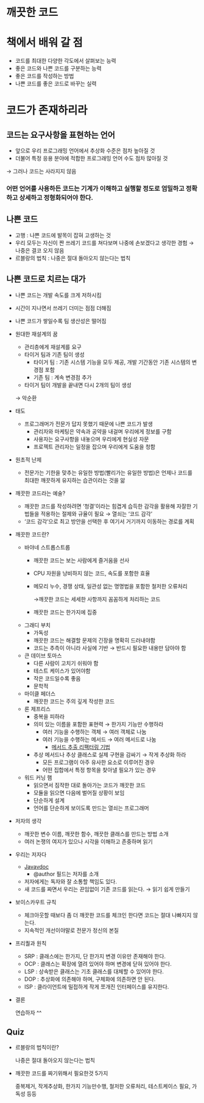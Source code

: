 # 깨끗한 코드

# 책에서 배워 갈 점

- 코드를 최대한 다양한 각도에서 살펴보는 능력
- 좋은 코드와 나쁜 코드를 구분하는 능력
- 좋은 코드를 작성하는 방법
- 나쁜 코드를 좋은 코드로 바꾸는 실력

# 코드가 존재하리라

## 코드는 요구사항을 표현하는 언어

- 앞으로 우리 프로그래밍 언어에서 추상화 수준은 점차 높아질 것
- 더불어 특정 응용 분야에 적합한 프로그래밍 언어 수도 점차 많아질 것

→ 그러나 코드는 사라지지 않음

### 어떤 언어를 사용하든 코드는 기계가 이해하고 실행할 정도로 엄밀하고 정확하고 상세하고 정형화되어야 한다.

## 나쁜 코드

- 고행 : 나쁜 코드에 발목이 잡혀 고생하는 것
- 우리 모두는 자신이 짠 쓰레기 코드를 쳐다보며 나중에 손보겠다고 생각한 경험 → 나중은 결코 오지 않음
- 르블랑의 법칙 : 나중은 절대 돌아오지 않는다는 법칙

## 나쁜 코드로 치르는 대가

- 나쁜 코드는 개발 속도를 크게 저하시킴
- 시간이 지나면서 쓰레기 더미는 점점 더해짐
- 나쁜 코드가 쌓일수록 팀 생산성은 떨어짐

- 원대한 재설계의 꿈
    - 관리층에게 재설계를 요구
    - 타이거 팀과 기존 팀이 생성
        - 타이거 팀 : 기존 시스템 기능을 모두 제공, 개발 기간동안 기존 시스템의 변경점 포함
        - 기존 팀 : 계속 변경점 추가
    - 타이거 팀이 개발을 끝내면 다시 2개의 팀이 생성
    
    → 악순환
    
- 태도
    - 프로그래머가 전문가 답지 못했기 때문에 나쁜 코드가 발생
        - 관리자와 마케팅은 약속과 공약을 내걸며 우리에게 정보를 구함
        - 사용자는 요구사항을 내놓으며 우리에게 현실성 자문
        - 프로젝트 관리자는 일정을 잡으며 우리에게 도움을 청함
- 원초적 난제
    - 전문가는 기한을 맞추는 유일한 방법(빨리가는 유일한 방법)은 언제나 코드를 최대한 깨끗하게 유지하는 습관이라는 것을 앎
- 깨끗한 코드라는 예술?
    - 깨끗한 코드를 작성하려면 ‘청결’이라는 힘겹게 습득한 감각을 활용해 자잘한 기법들을 적용하는 절제와 규율이 필요 → 열쇠는 ‘코드 감각’
    - ‘코드 감각’으로 최고 방안을 선택한 후 여기서 거기까지 이동하는 경로를 계획
- 깨끗한 코드란?
    - 바야네 스트롭스트룹
        - 깨끗한 코드는 보는 사람에게 즐거움을 선사
        - CPU 자원을 낭비하지 않는 코드, 속도를 포함한 효율
        - 메모리 누수, 경쟁 상태, 일관성 없는 명명법을 포함한 철저한 오류처리
            
            →깨끗한 코드는 세세한 사항까지 꼼꼼하게 처리하는 코드
            
        - 깨끗한 코드는 한가지에 집중
    - 그래디 부치
        - 가독성
        - 깨끗한 코드는 해결할 문제의 긴장을 명확히 드러내야함
        - 코드는 추측이 아니라 사실에 기반 → 반드시 필요한 내용만 담아야 함
    - 큰 데이브 토마스
        - 다른 사람이 고치기 쉬워야 함
        - 테스트 케이스가 있어야함
        - 작은 코드일수록 좋음
        - 문학적
    - 마이클 페더스
        - 깨끗한 코드는 주의 깊게 작성한 코드
    - 론 제프리스
        - 중복을 피하라
        - 의미 있는 이름을 포함한 표현력 → 한가지 기능만 수행하라
            - 여러 기능을 수행하는 객체 → 여러 객체로 나눔
            - 여러 기능을 수행하는 메서드 → 여러 메서드로 나눔
                - [메서드 추출 리팩터링 기법](https://lelecoder.com/117)
        - 추상 메서드나 추상 클래스로 실제 구현을 감싸기 → 작게 추상화 하라
            - 모든 프로그램이 아주 유사한 요소로 이루어진 경우
            - 어떤 집합에서 특정 항목을 찾아낼 필요가 있는 경우
    - 워드 커닝 햄
        - 읽으면서 짐작한 대로 돌아가는 코드가 깨끗한 코드
        - 모듈을 읽으면 다음에 벌어질 상황이 보임
        - 단순하게 설계
        - 언어를 단순하게 보이도록 만드는 열쇠는 프로그래머
- 저자의 생각
    - 깨끗한 변수 이름, 깨끗한 함수, 깨끗한 클래스를 만드는 방법 소개
    - 여러 논쟁의 여지가 있으나 시각을 이해하고 존중하며 읽기
- 우리는 저자다
    - [Javavdoc](https://www.lesstif.com/java/javadoc-cheat-sheet-26083721.html)
        - @author 필드는 저자를 소개
    - 저자에게는 독자와 잘 소통할 책임도 있다.
    - 새 코드를 짜면서 우리는 끈임없이 기존 코드를 읽는다. → 읽기 쉽게 만들기
- 보이스카우트 규칙
    - 체크아웃할 때보다 좀 더 깨끗한 코드를 체크인 한다면 코드는 절대 나빠지지 않는다.
    - 지속적인 개선이야말로 전문가 정신의 본질
- 프리퀄과 원칙
    - SRP : 클래스에는 한가지, 단 한가지 변경 이유만 존재해야 한다.
    - OCP : 클래스는 확장에 열려 있어야 하며 변경에 닫혀 있어야 한다.
    - LSP : 상속받은 클래스는 기초 클래스를 대체할 수 있어야 한다.
    - DOP : 추상화에 의존해야 하며, 구체화에 의존하면 안 된다.
    - ISP : 클라이언트에 밀접하게 작게 쪼개진 인터페이스를 유지한다.
- 결론
    
    연습하자 ^^
    

## Quiz

- 르블랑의 법칙이란?
    
    나중은 절대 돌아오지 않는다는 법칙
    
- 깨끗한 코드를 짜기위해서 필요한것 5가지
    
    중복제거, 작게추상화, 한가지 기능만수행, 철저한 오류처리, 테스트케이스 필요, 가독성 등등